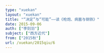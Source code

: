 ```yaml
---
type: "xuekan"
layout: "xuekan"
title: "“决定”与“可能”——读《枪炮、病菌与钢铁》"
date: 2015-09-06
auth: ["李刻羽"]
subject: ["西方近代"]
from: ["2015秋"]
url: /xuekan/2015qiu/6
---
```

